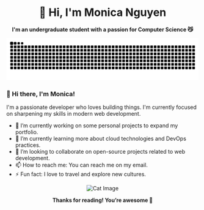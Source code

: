 <div align="center">

# 👋 Hi, I'm Monica Nguyen 

**I'm an undergraduate student with a passion for Computer Science 😼**

![snake animation](https://github.com/Monica20030707/Monica20030707/blob/output/github-contribution-grid-snake.svg)

</div>

### 👋 Hi there, I'm Monica!

I'm a passionate developer who loves building things. I'm currently focused on sharpening my skills in modern web development.

- 🔭 I’m currently working on some personal projects to expand my portfolio.
- 🌱 I’m currently learning more about cloud technologies and DevOps practices.
- 👯 I’m looking to collaborate on open-source projects related to web development.
- 📫 How to reach me: You can reach me on my email.
- ⚡ Fun fact: I love to travel and explore new cultures.

<div align="center">

<img src="https://i.giphy.com/media/v1.Y2lkPTc5MGI3NjExNHR1d3d0eDhsYnZ2em0yc3hmbGRhaTlpemRlaTRlM2ZpcjMxdTgwcCZlcD12MV9pbnRlcm5hbF9naWZfYnlfaWQmY3Q9Zw/LHZyixOnHwDDy/giphy.gif" alt="Cat Image" width="400"/>


**Thanks for reading! You’re awesome 🌟**
</div>